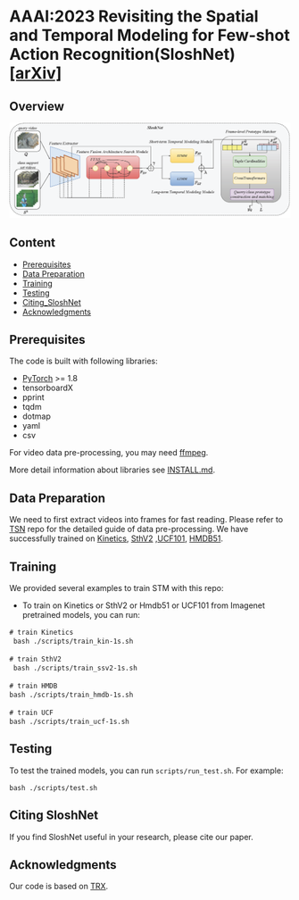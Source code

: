# AAAI:2023 Revisiting the Spatial and Temporal Modeling for Few-shot Action Recognition(SloshNet) [[arXiv]](https://arxiv.org/abs/2301.07944) 



## Overview
![overview](overall.png)

## Content 
- [Prerequisites](#prerequisites)
- [Data Preparation](#data-preparation)
- [Training](#training)
- [Testing](#testing)
- [Citing_SloshNet](#Citing_SloshNet)
- [Acknowledgments](#Acknowledgments)

## Prerequisites

The code is built with following libraries:

- [PyTorch](https://pytorch.org/) >= 1.8
- tensorboardX
- pprint
- tqdm
- dotmap
- yaml
- csv

For video data pre-processing, you may need [ffmpeg](https://www.ffmpeg.org/).

More detail information about libraries see [INSTALL.md](INSTALL.md).

## Data Preparation
We need to first extract videos into frames for fast reading. Please refer to [TSN](https://github.com/yjxiong/temporal-segment-networks) repo for the detailed guide of data pre-processing.
We have successfully trained on [Kinetics](https://deepmind.com/research/open-source/open-source-datasets/kinetics/), [SthV2](https://developer.qualcomm.com/software/ai-datasets/something-something) ,[UCF101](http://crcv.ucf.edu/data/UCF101.php), [HMDB51](http://serre-lab.clps.brown.edu/resource/hmdb-a-large-human-motion-database/). 

## Training
We provided several examples to train STM with this repo:
- To train on  Kinetics or SthV2 or Hmdb51 or UCF101 from Imagenet pretrained models, you can run:
```
# train Kinetics
 bash ./scripts/train_kin-1s.sh 

# train SthV2
 bash ./scripts/train_ssv2-1s.sh 

# train HMDB
bash ./scripts/train_hmdb-1s.sh 

# train UCF
bash ./scripts/train_ucf-1s.sh 
 ```
## Testing
To test the trained models, you can run `scripts/run_test.sh`. For example:
```
bash ./scripts/test.sh
```
## Citing SloshNet
If you find SloshNet useful in your research, please cite our paper.

## Acknowledgments
Our code is based on [TRX](https://github.com/tobyperrett/trx).
